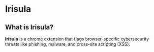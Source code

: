 # Irisula

## What is Irisula?

**Irisula** is a chrome extension that flags browser-specific cybersecurity threats like phishing, malware, and cross-site scripting (XSS).
